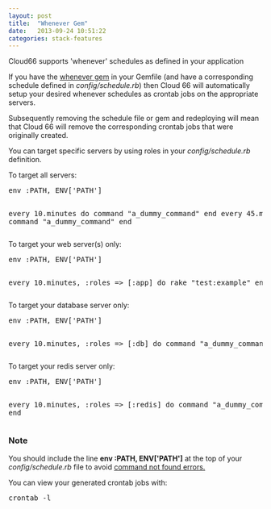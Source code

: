 ```yaml
---
layout: post
title:  "Whenever Gem"
date:   2013-09-24 10:51:22
categories: stack-features
---
```


<p class="lead">Cloud66 supports 'whenever' schedules as defined in your application</p>

<p>If you have the <a href="https://github.com/javan/whenever" target="_blank">whenever gem</a> in your Gemfile (and have a corresponding schedule defined in <i>config/schedule.rb</i>) then Cloud 66 will automatically setup your desired whenever schedules as crontab jobs on the appropriate servers.</p>
<p>Subsequently removing the schedule file or gem and redeploying will mean that Cloud 66 will remove the corresponding crontab jobs that were originally created.</p>

<p>You can target specific servers by using roles in your <i>config/schedule.rb</i> definition.</p>
<p>To target all servers:</p>
<pre class='terminal'>
env :PATH, ENV['PATH']

every 10.minutes do
  command "a_dummy_command"
end
every 45.minutes do
  command "a_dummy_command"
end
</pre>

<p>To target your web server(s) only:</p>
<pre class='terminal'>
env :PATH, ENV['PATH']

every 10.minutes, :roles => [:app] do
  rake "test:example"
end
</pre>

<p>To target your database server only:</p>
<pre class='terminal'>
env :PATH, ENV['PATH']

every 10.minutes, :roles => [:db] do
  command "a_dummy_command"
end
</pre>

<p>To target your redis server only:</p>
<pre class='terminal'>
env :PATH, ENV['PATH']

every 10.minutes, :roles => [:redis] do
  command "a_dummy_command"
end
</pre>

<div class="notice">
 	<h3>Note</h3>
 	<p>You should include the line <b>env :PATH, ENV['PATH']</b> at the top of your <i>config/schedule.rb</i> file to avoid <a href="/help/whenever_errors">command not found errors.</a>
 	</p>
 </div>

<p>You can view your generated crontab jobs with:</p>
<pre class='terminal'>crontab -l</pre>

